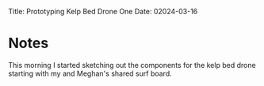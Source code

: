 Title: Prototyping Kelp Bed Drone One 
Date: 02024-03-16

# Notes
This morning I started sketching out the components for the kelp bed drone
starting with my and Meghan's shared surf board. 





